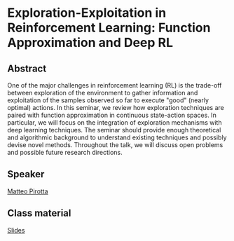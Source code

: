 # Exploration-Exploitation in Reinforcement Learning: Function Approximation and Deep RL

## Abstract

One of the major challenges in reinforcement learning (RL) is the trade-off between exploration of the environment to gather information and exploitation of the samples observed so far to execute "good" (nearly optimal) actions.  In this seminar, we review how exploration techniques are paired with function approximation in continuous state-action spaces. In particular, we will focus on the integration of exploration mechanisms with deep learning techniques. The seminar should provide enough theoretical and algorithmic background to understand existing techniques and possibly devise novel methods. Throughout the talk, we will discuss open problems and possible future research directions.

## Speaker

[Matteo Pirotta](matteo-pirotta.md)

## Class material

[Slides](https://rlgammazero.github.io/docs/2021_RLVS_exploration_deepRL.pdf)


